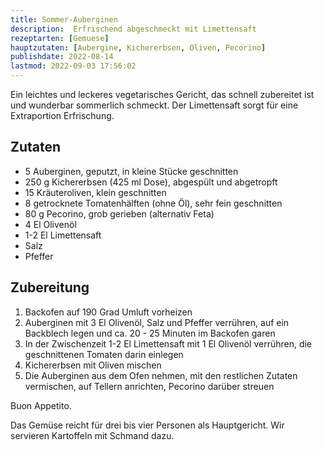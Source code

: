 ```yaml
---
title: Sommer-Auberginen
description:  Erfrischend abgeschmeckt mit Limettensaft
rezeptarten: [Gemuese]
hauptzutaten: [Aubergine, Kichererbsen, Oliven, Pecorino]
publishdate: 2022-08-14
lastmod: 2022-09-03 17:56:02
---
```


Ein leichtes und leckeres vegetarisches Gericht, das schnell zubereitet ist und wunderbar sommerlich schmeckt. Der Limettensaft sorgt für eine Extraportion Erfrischung.


## Zutaten

- 5 Auberginen, geputzt, in kleine Stücke geschnitten
- 250 g Kichererbsen (425 ml Dose), abgespült und abgetropft
- 15 Kräuteroliven, klein geschnitten
- 8 getrocknete Tomatenhälften (ohne Öl), sehr fein geschnitten
- 80 g Pecorino, grob gerieben (alternativ Feta)
- 4 El Olivenöl
- 1-2 El Limettensaft
- Salz
- Pfeffer


## Zubereitung

1. Backofen auf 190 Grad Umluft vorheizen
2. Auberginen mit 3 El Olivenöl, Salz und Pfeffer verrühren, auf ein Backblech legen und ca. 20 - 25 Minuten im Backofen garen
3. In der Zwischenzeit 1-2 El Limettensaft mit 1 El Olivenöl verrühren, die geschnittenen Tomaten darin einlegen
4. Kichererbsen mit Oliven mischen
5. Die Auberginen aus dem Ofen nehmen, mit den restlichen Zutaten vermischen, auf Tellern anrichten, Pecorino darüber streuen


Buon Appetito.

Das Gemüse reicht für drei bis vier Personen als Hauptgericht. Wir servieren Kartoffeln mit Schmand dazu.